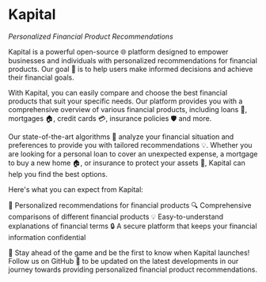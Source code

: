 # Kapital
*Personalized Financial Product Recommendations*

Kapital is a powerful open-source 🌐 platform designed to empower businesses and individuals with personalized recommendations for financial products. Our goal 🎯 is to help users make informed decisions and achieve their financial goals.

With Kapital, you can easily compare and choose the best financial products that suit your specific needs. Our platform provides you with a comprehensive overview of various financial products, including loans 💸, mortgages 🏠, credit cards 💳, insurance policies 🛡️ and more.

Our state-of-the-art algorithms 🧠 analyze your financial situation and preferences to provide you with tailored recommendations 💡. Whether you are looking for a personal loan to cover an unexpected expense, a mortgage to buy a new home 🏠, or insurance to protect your assets 💼, Kapital can help you find the best options.

Here's what you can expect from Kapital:

🔎 Personalized recommendations for financial products
🔍 Comprehensive comparisons of different financial products
💡 Easy-to-understand explanations of financial terms
🔒 A secure platform that keeps your financial information confidential

🚀 Stay ahead of the game and be the first to know when Kapital launches! Follow us on GitHub 🤝 to be updated on the latest developments in our journey towards providing personalized financial product recommendations.
